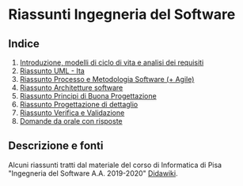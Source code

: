# Riassunti Ingegneria del Software

## Indice
1) <a href="#">Introduzione, modelli di ciclo di vita e analisi dei requisiti</a>
2) <a href="Riassunto_Uml_Ita.pdf">Riassunto UML - Ita</a>
3) <a href="Riassunto_Libro_Parte_1.pdf">Riassunto Processo e Metodologia Software (+ Agile)</a>
4) <a href="Architetture_software_e_progettazione_di_dettaglio___riassunto.pdf">Riassunto Architetture software</a>
5) <a href="#">Riassunto Principi di Buona Progettazione</a>
6) <a href="#">Riassunto Progettazione di dettaglio</a>
7) <a href="#">Riassunto Verifica e Validazione</a>
8) <a href="#">Domande da orale con risposte</a>

## Descrizione e fonti
Alcuni riassunti tratti dal materiale del corso di Informatica di Pisa "Ingegneria del Software A.A. 2019-2020" 
<a href="http://didawiki.di.unipi.it/doku.php/informatica/is-a/start">Didawiki</a>.